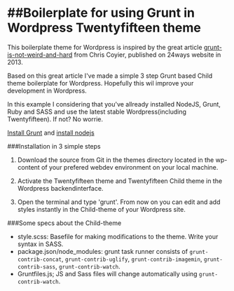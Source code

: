 ##Boilerplate for using Grunt in  Wordpress Twentyfifteen theme
===================

This  boilerplate theme for Wordpress is inspired by the great article [grunt-is-not-weird-and-hard](http://24ways.org/2013/grunt-is-not-weird-and-hard) from Chris Coyier, published on 24ways website in 2013. 



Based on this great article I've made a simple 3 step Grunt based Child theme boilerplate for Wordpress. Hopefully this wil improve your development in Wordpress.

In this example I considering that you've allready installed NodeJS, Grunt, Ruby and SASS and use the latest stable Wordpress(including Twentyfifteen). If not? No worrie. 

[Install Grunt](http://gruntjs.com/installing-grunt)  and [install nodejs](http://nodejs.org/)

###Installation in 3 simple steps

1. Download the source from Git in the themes directory located in the wp-content of your prefered webdev environment on your local machine.

2. Activate the Twentyfifteen theme and Twentyfifteen Child theme in the Wordpress backendinterface.

3. Open the terminal and type 'grunt'. From now on you can edit and add styles instantly in the Child-theme of your Wordpress site.

###Some specs about the Child-theme
* style.scss: Basefile for making modifications to the theme. Write your syntax in SASS. 
* package.json/node_modules: grunt task runner consists of  `grunt-contrib-concat`, `grunt-contrib-uglify`, `grunt-contrib-imagemin`, `grunt-contrib-sass`, `grunt-contrib-watch`. 
* Gruntfiles.js; JS and Sass files will change automatically using `grunt-contrib-watch`.

